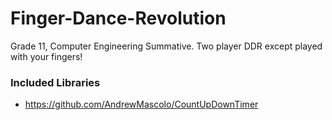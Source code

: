# Finger-Dance-Revolution
Grade 11, Computer Engineering Summative. Two player DDR except played with your fingers!

### Included Libraries
- https://github.com/AndrewMascolo/CountUpDownTimer
